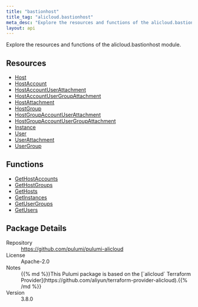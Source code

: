 ```yaml
---
title: "bastionhost"
title_tag: "alicloud.bastionhost"
meta_desc: "Explore the resources and functions of the alicloud.bastionhost module."
layout: api
---
```


<!-- WARNING: this file was generated by Pulumi Docs Generator. -->
<!-- Do not edit by hand unless you're certain you know what you are doing! -->

Explore the resources and functions of the alicloud.bastionhost module.

<h2 id="resources">Resources</h2>
<ul class="api">
    <li><a href="host" title="Host"><span class="symbol resource"></span>Host</a></li>
    <li><a href="hostaccount" title="HostAccount"><span class="symbol resource"></span>HostAccount</a></li>
    <li><a href="hostaccountuserattachment" title="HostAccountUserAttachment"><span class="symbol resource"></span>HostAccountUserAttachment</a></li>
    <li><a href="hostaccountusergroupattachment" title="HostAccountUserGroupAttachment"><span class="symbol resource"></span>HostAccountUserGroupAttachment</a></li>
    <li><a href="hostattachment" title="HostAttachment"><span class="symbol resource"></span>HostAttachment</a></li>
    <li><a href="hostgroup" title="HostGroup"><span class="symbol resource"></span>HostGroup</a></li>
    <li><a href="hostgroupaccountuserattachment" title="HostGroupAccountUserAttachment"><span class="symbol resource"></span>HostGroupAccountUserAttachment</a></li>
    <li><a href="hostgroupaccountusergroupattachment" title="HostGroupAccountUserGroupAttachment"><span class="symbol resource"></span>HostGroupAccountUserGroupAttachment</a></li>
    <li><a href="instance" title="Instance"><span class="symbol resource"></span>Instance</a></li>
    <li><a href="user" title="User"><span class="symbol resource"></span>User</a></li>
    <li><a href="userattachment" title="UserAttachment"><span class="symbol resource"></span>UserAttachment</a></li>
    <li><a href="usergroup" title="UserGroup"><span class="symbol resource"></span>UserGroup</a></li>
</ul>

<h2 id="functions">Functions</h2>
<ul class="api">
    <li><a href="gethostaccounts" title="GetHostAccounts"><span class="symbol function"></span>GetHostAccounts</a></li>
    <li><a href="gethostgroups" title="GetHostGroups"><span class="symbol function"></span>GetHostGroups</a></li>
    <li><a href="gethosts" title="GetHosts"><span class="symbol function"></span>GetHosts</a></li>
    <li><a href="getinstances" title="GetInstances"><span class="symbol function"></span>GetInstances</a></li>
    <li><a href="getusergroups" title="GetUserGroups"><span class="symbol function"></span>GetUserGroups</a></li>
    <li><a href="getusers" title="GetUsers"><span class="symbol function"></span>GetUsers</a></li>
</ul>

<h2 id="package-details">Package Details</h2>
<dl class="package-details">
	<dt>Repository</dt>
	<dd><a href="https://github.com/pulumi/pulumi-alicloud">https://github.com/pulumi/pulumi-alicloud</a></dd>
	<dt>License</dt>
	<dd>Apache-2.0</dd>
	<dt>Notes</dt>
	<dd>{{% md %}}This Pulumi package is based on the [`alicloud` Terraform Provider](https://github.com/aliyun/terraform-provider-alicloud).{{% /md %}}</dd>
	<dt>Version</dt>
	<dd>3.8.0</dd>
</dl>

